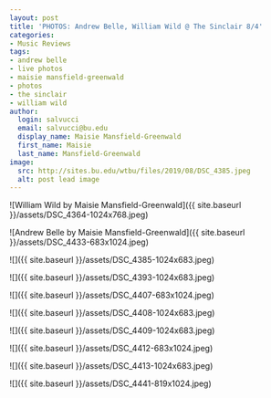 ```yaml
---
layout: post
title: 'PHOTOS: Andrew Belle, William Wild @ The Sinclair 8/4'
categories:
- Music Reviews
tags:
- andrew belle
- live photos
- maisie mansfield-greenwald
- photos
- the sinclair
- william wild
author:
  login: salvucci
  email: salvucci@bu.edu
  display_name: Maisie Mansfield-Greenwald
  first_name: Maisie
  last_name: Mansfield-Greenwald
image:
  src: http://sites.bu.edu/wtbu/files/2019/08/DSC_4385.jpeg
  alt: post lead image
---
```

![William Wild by Maisie Mansfield-Greenwald]({{ site.baseurl }}/assets/DSC_4364-1024x768.jpeg)

![Andrew Belle by Maisie Mansfield-Greenwald]({{ site.baseurl }}/assets/DSC_4433-683x1024.jpeg)

![]({{ site.baseurl }}/assets/DSC_4385-1024x683.jpeg) 

![]({{ site.baseurl }}/assets/DSC_4393-1024x683.jpeg) 

![]({{ site.baseurl }}/assets/DSC_4407-683x1024.jpeg) 

![]({{ site.baseurl }}/assets/DSC_4408-1024x683.jpeg) 

![]({{ site.baseurl }}/assets/DSC_4409-1024x683.jpeg) 

![]({{ site.baseurl }}/assets/DSC_4412-683x1024.jpeg) 

![]({{ site.baseurl }}/assets/DSC_4413-1024x683.jpeg) 

![]({{ site.baseurl }}/assets/DSC_4441-819x1024.jpeg)